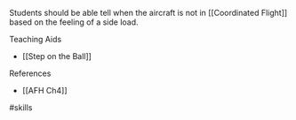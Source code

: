 Students should be able tell when the aircraft is not in [[Coordinated Flight]] based on the feeling of a side load.

Teaching Aids
- [[Step on the Ball]]

References
- [[AFH Ch4]]

#skills